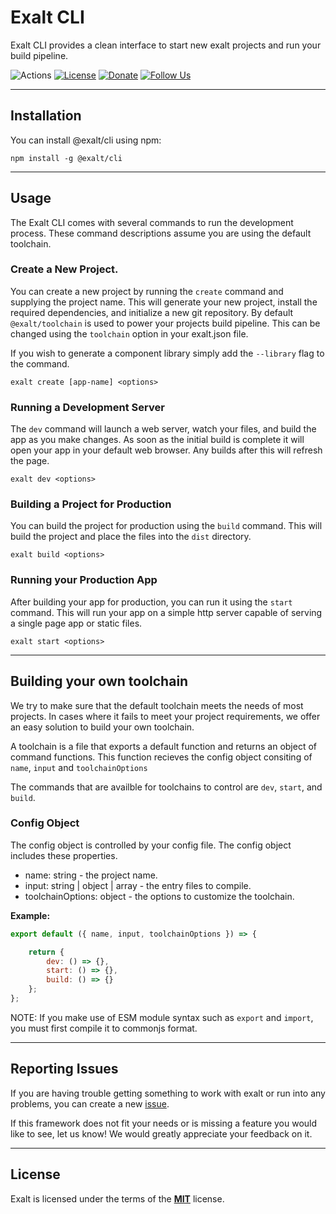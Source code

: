 # Exalt CLI

Exalt CLI provides a clean interface to start new exalt projects and run your build pipeline.

![Actions](https://github.com/exalt/exalt/workflows/build/badge.svg)
[![License](https://img.shields.io/badge/license-MIT-blue.svg)](https://github.com/exalt/exalt/blob/main/LICENSE)
[![Donate](https://img.shields.io/badge/patreon-donate-green.svg)](https://www.patreon.com/outwalkstudios)
[![Follow Us](https://img.shields.io/badge/follow-on%20twitter-4AA1EC.svg)](https://twitter.com/exaltjs)

---

## Installation

You can install @exalt/cli using npm:

```
npm install -g @exalt/cli
```

---

## Usage

The Exalt CLI comes with several commands to run the development process.
These command descriptions assume you are using the default toolchain.

### Create a New Project.

You can create a new project by running the `create` command and supplying the project name. This will generate your new project, install the required dependencies, and initialize a new git repository. By default `@exalt/toolchain` is used to power your projects build pipeline. This can be changed using the `toolchain` option in your exalt.json file.

If you wish to generate a component library simply add the `--library` flag to the command.

```
exalt create [app-name] <options>
```

### Running a Development Server

The `dev` command will launch a web server, watch your files, and build the app as you make changes. As soon as the initial build is complete it will open your app in your default web browser. Any builds after this will refresh the page.

```
exalt dev <options>
```

### Building a Project for Production

You can build the project for production using the `build` command.
This will build the project and place the files into the `dist` directory.

```
exalt build <options>
```

### Running your Production App

After building your app for production, you can run it using the `start` command.
This will run your app on a simple http server capable of serving a single page app or static files.

```
exalt start <options>
```

---

## Building your own toolchain

We try to make sure that the default toolchain meets the needs of most projects.
In cases where it fails to meet your project requirements, we offer an easy solution to build your own toolchain.

A toolchain is a file that exports a default function and returns an object of command functions.
This function recieves the config object consiting of `name`, `input` and `toolchainOptions`

The commands that are availble for toolchains to control are `dev`, `start`, and `build`.

### Config Object

The config object is controlled by your config file.
The config object includes these properties.

- name: string - the project name.
- input: string | object | array - the entry files to compile.
- toolchainOptions: object - the options to customize the toolchain.


**Example:**
```js
export default ({ name, input, toolchainOptions }) => {

    return {
        dev: () => {},
        start: () => {},
        build: () => {}
    };
};
```

NOTE: If you make use of ESM module syntax such as `export` and `import`, you must first compile it to commonjs format.

---

## Reporting Issues

If you are having trouble getting something to work with exalt or run into any problems, you can create a new [issue](https://github.com/exalt/exalt/issues).

If this framework does not fit your needs or is missing a feature you would like to see, let us know! We would greatly appreciate your feedback on it.

---

## License

Exalt is licensed under the terms of the [**MIT**](https://github.com/exalt/exalt/blob/main/LICENSE) license.